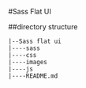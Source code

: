 #Sass Flat UI


##directory structure


```
|--Sass flat ui
|----sass
|----css
|----images
|----js
|----README.md
```